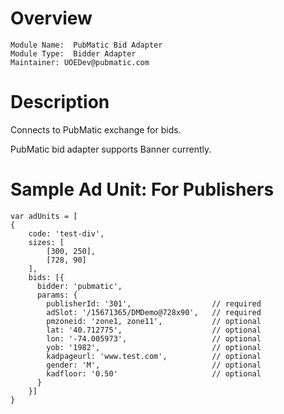 # Overview

```
Module Name:  PubMatic Bid Adapter
Module Type:  Bidder Adapter
Maintainer: UOEDev@pubmatic.com
```

# Description

Connects to PubMatic exchange for bids.

PubMatic bid adapter supports Banner currently.

# Sample Ad Unit: For Publishers
```
var adUnits = [
{
    code: 'test-div',    
    sizes: [
        [300, 250],
        [728, 90]
    ],     
    bids: [{
      bidder: 'pubmatic',
      params: {
        publisherId: '301',                  // required
        adSlot: '/15671365/DMDemo@728x90',   // required
        pmzoneid: 'zone1, zone11',           // optional
        lat: '40.712775',                    // optional
        lon: '-74.005973',                   // optional
        yob: '1982',                         // optional
        kadpageurl: 'www.test.com',          // optional							
        gender: 'M',                         // optional
        kadfloor: '0.50'                     // optional 									
      }
    }]
}
```
